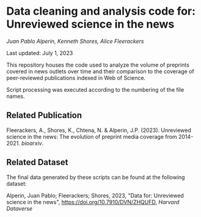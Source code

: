 # Data cleaning and analysis code for: Unreviewed science in the news
*Juan Pablo Alperin, Kenneth Shores, Alice Fleerackers*

Last updated: July 1, 2023

This repository houses the code used to analyze the volume of preprints covered in news outlets over time and their comparison to the coverage of peer-reviewed publications indexed in Web of Science. 

Script processing was executed according to the numbering of the file names. 

## Related Publication
Fleerackers, A., Shores, K., Chtena, N. & Alperin, J.P. (2023). Unreviewed science in the news: 
The evolution of preprint media coverage from 2014-2021. *bioarxiv*. 

## Related Dataset
The final data generated by these scripts can be found at the following dataset:

Alperin, Juan Pablo; Fleerackers; Shores, 2023, "Data for: Unreviewed science in the news", https://doi.org/10.7910/DVN/ZHQUFD, *Harvard Dataverse*